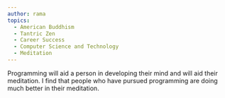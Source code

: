 ```yaml
---
author: rama
topics:
  - American Buddhism
  - Tantric Zen
  - Career Success
  - Computer Science and Technology
  - Meditation
---
```


Programming will aid a person in developing their mind and will aid their meditation. I find that people who have pursued programming are doing much better in their meditation.
